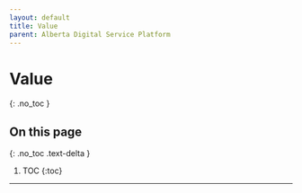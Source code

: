 ```yaml
---
layout: default
title: Value
parent: Alberta Digital Service Platform
---
```


# Value
{: .no_toc }

## On this page
{: .no_toc .text-delta }

1. TOC
{:toc}

---
